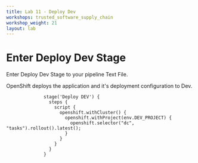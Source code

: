 ```yaml
---
title: Lab 11 - Deploy Dev
workshops: trusted_software_supply_chain
workshop_weight: 21
layout: lab
---
```


# Enter Deploy Dev Stage

Enter Deploy Dev Stage to your pipeline Text File.  

OpenShift deploys the application and it's deployment configuration to Dev.

```
              stage('Deploy DEV') {
                steps {
                  script {
                    openshift.withCluster() {
                      openshift.withProject(env.DEV_PROJECT) {
                        openshift.selector("dc", "tasks").rollout().latest();
                      }
                    }
                  }
                }
              }
```
